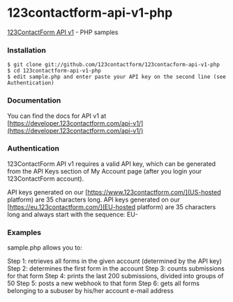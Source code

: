 123contactform-api-v1-php 
===============
[123ContactForm API v1](https://developer.123contactform.com/api-v1/) - PHP samples


### Installation

    $ git clone git://github.com/123contactform/123contacform-api-v1-php
    $ cd 123contactform-api-v1-php
	$ edit sample.php and enter paste your API key on the second line (see Authentication)
        

### Documentation

You can find the docs for API v1 at [https://developer.123contactform.com/api-v1/](https://developer.123contactform.com/api-v1/)

### Authentication

123ContactForm API v1 requires a valid API key, which can be generated from the API Keys section of My Account page (after you login your 123ContactForm account).

API keys generated on our [https://www.123contactform.com/](US-hosted platform) are 35 characters long.
API keys generated on our [https://eu.123contactform.com/](EU-hosted platform) are 35 characters long and always start with the sequence: EU-


### Examples

sample.php allows you to:

Step 1: retrieves all forms in the given account (determined by the API key)
Step 2: determines the first form in the account
Step 3: counts submissions for that form
Step 4: prints the last 200 submissions, divided into groups of 50
Step 5: posts a new webhook to that form
Step 6: gets all forms belonging to a subuser by his/her account e-mail address


